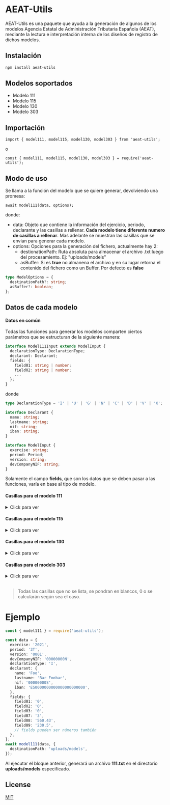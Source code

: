 # AEAT-Utils

AEAT-Utils es una paquete que ayuda a la generación de algunos de los modelos Agencia Estatal de Administración Tributaria Española (AEAT), mediante la lectura e interpretación interna de los diseños de registro de dichos modelos.

## Instalación

```bash
npm install aeat-utils
```

## Modelos soportados

- Modelo 111
- Modelo 115
- Modelo 130
- Modelo 303

## Importación

```node
import { model111, model115, model130, model303 } from 'aeat-utils';
```

o

```node
const { model111, model115, model130, model303 } = require('aeat-utils');
```

## Modo de uso

Se llama a la función del modelo que se quiere generar, devolviendo una promesa:

```node
await model111(data, options);
```

donde:

- data: Objeto que contiene la información del ejercicio, periodo, declarante y las casillas a rellenar. **Cada modelo tiene diferente numero de casillas a rellenar**. Mas adelante se muestran las casillas que se envian para generar cada modelo.
- options: Opciones para la generación del fichero, actualmente hay 2:
  - destionationPath: Ruta absoluta para almacenar el archivo .txt luego del procesamiento. Ej: "uploads/models"
  - asBuffer: Si es **true** no almanena el archivo y en su lugar retorna el contenido del fichero como un Buffer. Por defecto es **false**

```typescript
type ModelOptions = {
  destinationPath?: string;
  asBuffer?: boolean;
};
```

## Datos de cada modelo

#### Datos en común

Todas las funciones para generar los modelos comparten ciertos parámetros que se estructuran de la siguiente manera:

```typescript
interface Model111Input extends ModelInput {
  declarationType: DeclarationType;
  declarant: Declarant;
  fields: {
    field01: string | number;
    field02: string | number;
    ...
  };
}
```

donde

```typescript
type DeclarationType = 'I' | 'U' | 'G' | 'N' | 'C' | 'D' | 'V' | 'X';

interface Declarant {
  name: string;
  lastname: string;
  nif: string;
  iban: string;
}

interface ModelInput {
  exercise: string;
  period: Period;
  version: string;
  devCompanyNIF: string;
}
```

Solamente el campo **fields**, que son los datos que se deben pasar a las funciones, varía en base al tipo de modelo.

#### Casillas para el modelo 111

<details>
  <summary>Click para ver</summary>

- Casilla 01 (field01)
- Casilla 02 (field02)
- Casilla 03 (field03)
- Casilla 07 (field07)
- Casilla 08 (field08)
- Casilla 09 (field09)
</details>

#### Casillas para el modelo 115

<details>
  <summary>Click para ver</summary>

- Casilla 01 (field01)
- Casilla 02 (field02)
- Casilla 03 (field03)
</details>

#### Casillas para el modelo 130

<details>
  <summary>Click para ver</summary>

- Casilla 01 (field01)
- Casilla 02 (field02)
- Casilla 05 (field05)
- Casilla 06 (field06)
- Casilla 13 (field13)
</details>

#### Casillas para el modelo 303

<details>
  <summary>Click para ver</summary>

- Casilla 01 (field01)
- Casilla 02 (field02)
- Casilla 03 (field03)
- Casilla 04 (field04)
- Casilla 05 (field05)
- Casilla 06 (field06)
- Casilla 07 (field07)
- Casilla 08 (field08)
- Casilla 09 (field09)
- Casilla 10 (field10)
- Casilla 16 (field16)
- Casilla 17 (field17)
- Casilla 18 (field18)
- Casilla 19 (field19)
- Casilla 20 (field20)
- Casilla 21 (field21)
- Casilla 22 (field22)
- Casilla 23 (field23)
- Casilla 24 (field24)
- Casilla 28 (field28)
- Casilla 29 (field29)
- Casilla 30 (field30)
- Casilla 31 (field31)
- Casilla 59 (field59)
- Casilla 60 (field60)
- Casilla 78 (field78)
- Casilla 110 (field110)
</details>
<br/>

> Todas las casillas que no se lista, se pondran en blancos, 0 o se calcularán según sea el caso.

# Ejemplo

```typescript
const { model111 } = require('aeat-utils');

const data = {
  exercise: '2021',
  period: '3T',
  version: '0001',
  devCompanyNIF: '00000000N',
  declarationType: 'I',
  declarant: {
    name: 'Foo',
    lastname: 'Bar Foobar',
    nif: '00000000S',
    iban: 'ES0000000000000000000000',
  },
  fields: {
    field01: '0',
    field02: '0',
    field03: '0',
    field07: '3',
    field08: '560.43',
    field09: '230.5',
    // fields pueden ser números también
  },
};
await model111(data, {
  destinationPath: 'uploads/models',
});
```

Al ejecutar el bloque anterior, generará un archivo **111.txt** en el directorio **uploads/models** especificado.

## License

[MIT](https://choosealicense.com/licenses/mit/)
